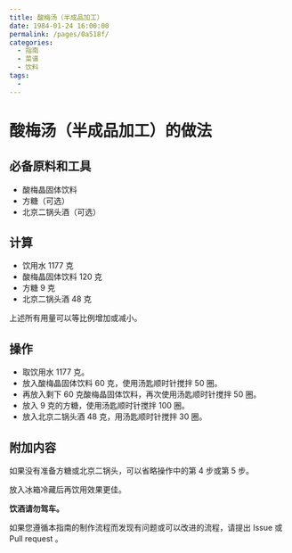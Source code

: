 ```yaml
---
title: 酸梅汤（半成品加工）
date: 1984-01-24 16:00:00
permalink: /pages/0a518f/
categories:
  - 指南
  - 菜谱
  - 饮料
tags:
  - 
---
```

# 酸梅汤（半成品加工）的做法

## 必备原料和工具

- 酸梅晶固体饮料
- 方糖（可选）
- 北京二锅头酒（可选）

## 计算

- 饮用水 1177 克
- 酸梅晶固体饮料 120 克
- 方糖 9 克
- 北京二锅头酒 48 克

上述所有用量可以等比例增加或减小。

## 操作

- 取饮用水 1177 克。
- 放入酸梅晶固体饮料 60 克，使用汤匙顺时针搅拌 50 圈。
- 再放入剩下 60 克酸梅晶固体饮料，再次使用汤匙顺时针搅拌 50 圈。
- 放入 9 克的方糖，使用汤匙顺时针搅拌 100 圈。
- 放入北京二锅头酒 48 克，用汤匙顺时针搅拌 30 圈。

## 附加内容

如果没有准备方糖或北京二锅头，可以省略操作中的第 4 步或第 5 步。

放入冰箱冷藏后再饮用效果更佳。

**饮酒请勿驾车。**

如果您遵循本指南的制作流程而发现有问题或可以改进的流程，请提出 Issue 或 Pull request 。
